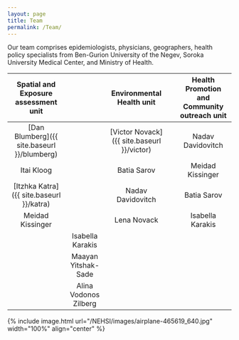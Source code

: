 ```yaml
---
layout: page
title: Team
permalink: /Team/
---
```

Our team comprises epidemiologists, physicians, geographers, health policy specialists from Ben-Gurion University of the Negev, Soroka University Medical Center, and Ministry of Health. 

Spatial and Exposure  assessment unit | | Environmental Health unit | | Health Promotion and Community outreach unit
:---: | :---: | :---: | :---: | :---:
[Dan Blumberg]({{ site.baseurl }}/blumberg) | | [Victor Novack]({{ site.baseurl }}/victor) | | Nadav Davidovitch
Itai Kloog | | Batia Sarov | | Meidad Kissinger
[Itzhka Katra]({{ site.baseurl }}/katra) | | Nadav Davidovitch | | Batia Sarov
Meidad Kissinger | | Lena Novack | | Isabella Karakis
 | | Isabella Karakis | | 
 | | Maayan  Yitshak-Sade | | 
 | | Alina Vodonos Zilberg | | 



{% include image.html url="/NEHSI/images/airplane-465619_640.jpg" width="100%" align="center" %}
